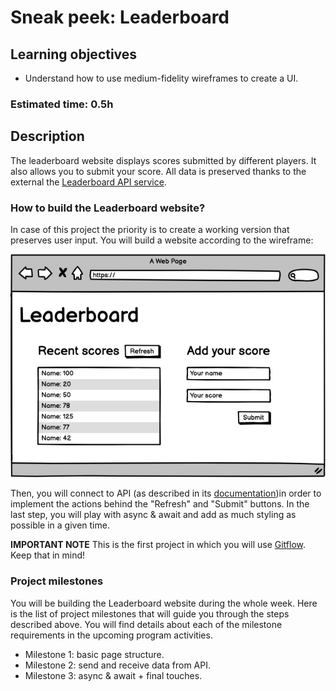 # Sneak peek: Leaderboard

## Learning objectives

- Understand how to use medium-fidelity wireframes to create a UI.

### Estimated time: 0.5h

## Description

The leaderboard website displays scores submitted by different players. It also allows you to submit your score. All data is preserved thanks to the external the [Leaderboard API service](https://www.notion.so/microverse/Leaderboard-API-service-24c0c3c116974ac49488d4eb0267ade3).


### How to build the Leaderboard website?


In case of this project the priority is to create a working version that preserves user input. You will build a website according to the wireframe:

<p align="center">
  <img src="./images/leaderboard_wireframe.png" alt="Wireframe" />
</p>

Then, you will connect to API (as described in its [documentation]((https://www.notion.so/microverse/Leaderboard-API-service-24c0c3c116974ac49488d4eb0267ade3)))in order to implement the actions behind the "Refresh" and "Submit" buttons. In the last step, you will play with async & await and add as much styling as possible in a given time.


**IMPORTANT NOTE** This is the first project in which you will use [Gitflow](https://github.com/microverseinc/curriculum-transversal-skills/blob/main/git-github/articles/gitflow.md). Keep that in mind!



### Project milestones

You will be building the Leaderboard website during the whole week. Here is the list of project milestones that will guide you through the steps described above. You will find details about each of the milestone requirements in the upcoming program activities.

- Milestone 1: basic page structure.
- Milestone 2: send and receive data from API.
- Milestone 3: async & await + final touches.
